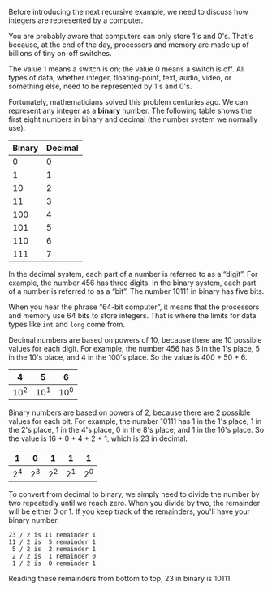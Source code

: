 Before introducing the next recursive example, we need to discuss how integers are represented by a computer.

You are probably aware that computers can only store 1's and 0's. That's because, at the end of the day, processors and memory are made up of billions of tiny on-off switches.

The value 1 means a switch is on; the value 0 means a switch is off. All types of data, whether integer, floating-point, text, audio, video, or something else, need to be represented by 1's and 0's.


Fortunately, mathematicians solved this problem centuries ago. We can represent any integer as a **binary** number. The following table shows the first eight numbers in binary and decimal (the number system we normally use).

|Binary|Decimal |
|-|-|
|0|0 |
|1|1 |
|10|2 |
|11|3 |
|100|4 |
|101|5 |
|110|6 |
|111|7 |


In the decimal system, each part of a number is referred to as a “digit”. For example, the number 456 has three digits. In the binary system, each part of a number is referred to as a “bit”. The number 10111 in binary has five bits.

When you hear the phrase “64-bit computer”, it means that the processors and memory use 64 bits to store integers. That is where the limits for data types like `int` and `long` come from.

Decimal numbers are based on powers of 10, because there are 10 possible values for each digit. For example, the number 456 has 6 in the 1's place, 5 in the 10's place, and 4 in the 100's place. So the value is 400 + 50 + 6.

|4|5|6 |
|-|-|-|
|$10^2$|$10^1$|$10^0$ |


Binary numbers are based on powers of 2, because there are 2 possible values for each bit. For example, the number 10111 has 1 in the 1's place, 1 in the 2's place, 1 in the 4's place, 0 in the 8's place, and 1 in the 16's place. So the value is 16 + 0 + 4 + 2 + 1, which is 23 in decimal.

|1|0|1|1|1 |
|-|-|-|-|-|
|$2^4$|$2^3$|$2^2$|$2^1$|$2^0$ |


To convert from decimal to binary, we simply need to divide the number by two repeatedly until we reach zero. When you divide by two, the remainder will be either 0 or 1. If you keep track of the remainders, you'll have your binary number.

```code
23 / 2 is 11 remainder 1
11 / 2 is  5 remainder 1
 5 / 2 is  2 remainder 1
 2 / 2 is  1 remainder 0
 1 / 2 is  0 remainder 1
```

Reading these remainders from bottom to top, 23 in binary is 10111.